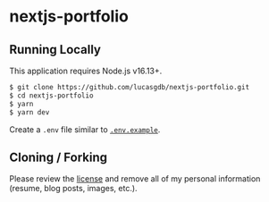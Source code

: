 # nextjs-portfolio

## Running Locally

This application requires Node.js v16.13+.

```bash
$ git clone https://github.com/lucasgdb/nextjs-portfolio.git
$ cd nextjs-portfolio
$ yarn
$ yarn dev
```

Create a `.env` file similar to [`.env.example`](https://github.com/lucasgdb/nextjs-portfolio/blob/main/.env.example).

## Cloning / Forking

Please review the [license](https://github.com/lucasgdb/nextjs-portfolio/blob/main/LICENSE.txt) and remove all of my personal information (resume, blog posts, images, etc.).
